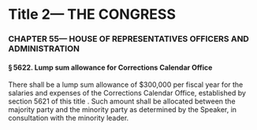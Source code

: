 
# Title 2— THE CONGRESS
### CHAPTER 55— HOUSE OF REPRESENTATIVES OFFICERS AND ADMINISTRATION
#### § 5622. Lump sum allowance for Corrections Calendar Office

There shall be a lump sum allowance of $300,000 per fiscal year for the salaries and expenses of the Corrections Calendar Office, established by section 5621 of this title . Such amount shall be allocated between the majority party and the minority party as determined by the Speaker, in consultation with the minority leader.
